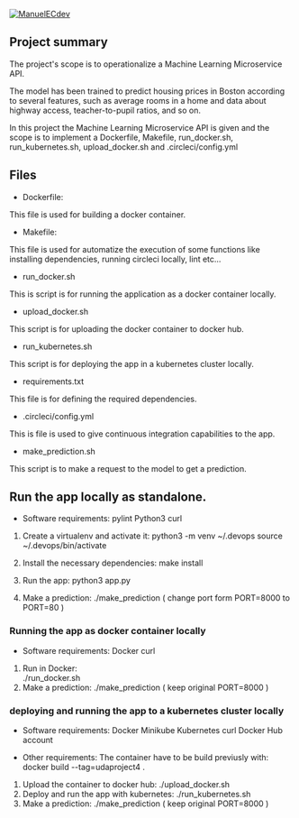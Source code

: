 [![ManuelECdev](https://circleci.com/gh/ManuelECdev/UdaProject4.svg?style=svg)](https://circleci.com/gh/ManuelECdev/UdaProject4)

## Project summary

The project's scope is to operationalize a Machine Learning Microservice API. 

The model has been trained to predict housing prices in Boston according to several features, such as average rooms in a home and data about highway access, teacher-to-pupil ratios, and so on. 

In this project the Machine Learning Microservice API is given and the scope is to implement a Dockerfile, Makefile, run_docker.sh, run_kubernetes.sh, upload_docker.sh and .circleci/config.yml

## Files 

* Dockerfile:

This file is used for building a docker container.

* Makefile: 

This file is used for automatize the execution of some functions like installing dependencies, running circleci locally, lint etc...

* run_docker.sh

This is script is for running the application as a docker container locally.

* upload_docker.sh 

This script is for uploading the docker container to docker hub.

* run_kubernetes.sh

This script is for deploying the app in a kubernetes cluster locally.

* requirements.txt

This file is for defining the required dependencies.

* .circleci/config.yml

This is file is used to give continuous integration capabilities to the app.

* make_prediction.sh

This script is to make a request to the model to get a prediction.


## Run the app locally as standalone.

- Software requirements:
    pylint
    Python3
    curl

 1. Create a virtualenv and activate it:
    python3 -m venv ~/.devops
    source ~/.devops/bin/activate
2. Install the necessary dependencies:
    make install
3. Run the app:
    python3 app.py

4. Make a prediction:
    ./make_prediction ( change port form PORT=8000 to PORT=80 )

### Running the app as docker container locally

- Software requirements:
    Docker
    curl

1. Run in Docker:  
    ./run_docker.sh
2. Make a prediction:
    ./make_prediction ( keep original PORT=8000 )

### deploying and running the app to a  kubernetes cluster locally

 - Software requirements:
    Docker
    Minikube
    Kubernetes
    curl
    Docker Hub account

 -  Other requirements:
    The container have to be build previusly with:
        docker build --tag=udaproject4 .


1. Upload the container to docker hub:
    ./upload_docker.sh
2. Deploy and run the app with kubernetes:
    ./run_kubernetes.sh
3. Make a prediction:
    ./make_prediction ( keep original PORT=8000 )
